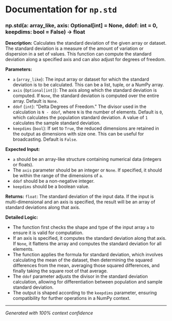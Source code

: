 # Documentation for `np.std`

### np.std(a: array_like, axis: Optional[int] = None, ddof: int = 0, keepdims: bool = False) -> float

**Description:**
Calculates the standard deviation of the given array or dataset. The standard deviation is a measure of the amount of variation or dispersion in a set of values. This function can compute the standard deviation along a specified axis and can also adjust for degrees of freedom.

**Parameters:**
- `a` (`array_like`): The input array or dataset for which the standard deviation is to be calculated. This can be a list, tuple, or a NumPy array.
- `axis` (`Optional[int]`): The axis along which the standard deviation is computed. If `None`, the standard deviation is computed over the entire array. Default is `None`.
- `ddof` (`int`): "Delta Degrees of Freedom." The divisor used in the calculation is `N - ddof`, where `N` is the number of elements. Default is `0`, which calculates the population standard deviation. A value of `1` calculates the sample standard deviation.
- `keepdims` (`bool`): If set to `True`, the reduced dimensions are retained in the output as dimensions with size one. This can be useful for broadcasting. Default is `False`.

**Expected Input:**
- `a` should be an array-like structure containing numerical data (integers or floats).
- The `axis` parameter should be an integer or `None`. If specified, it should be within the range of the dimensions of `a`.
- `ddof` should be a non-negative integer.
- `keepdims` should be a boolean value.

**Returns:**
`float`: The standard deviation of the input data. If the input is multi-dimensional and an axis is specified, the result will be an array of standard deviations along that axis.

**Detailed Logic:**
- The function first checks the shape and type of the input array `a` to ensure it is valid for computation.
- If an axis is specified, it computes the standard deviation along that axis. If `None`, it flattens the array and computes the standard deviation for all elements.
- The function applies the formula for standard deviation, which involves calculating the mean of the dataset, then determining the squared differences from the mean, averaging those squared differences, and finally taking the square root of that average.
- The `ddof` parameter adjusts the divisor in the standard deviation calculation, allowing for differentiation between population and sample standard deviation.
- The output is shaped according to the `keepdims` parameter, ensuring compatibility for further operations in a NumPy context.

---
*Generated with 100% context confidence*
